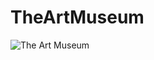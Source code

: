 # TheArtMuseum
![The Art Museum](https://user-images.githubusercontent.com/80007339/165357284-a621b908-5f84-4c16-a000-5db57eb83dbc.png)
